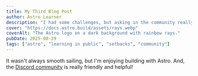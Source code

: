 ```yaml
---
title: My Third Blog Post
author: Astro Learner
description: "I had some challenges, but asking in the community really helped!"
cover: "https://docs.astro.build/assets/rays.webp"
coverAlt: "The Astro logo on a dark background with rainbow rays."
pubDate: 2025-08-29
tags: ["astro", "learning in public", "setbacks", "community"]
---
```

It wasn't always smooth sailing, but I'm enjoying building with Astro. And, the [Discord community](https://astro.build/chat) is really friendly and helpful!
